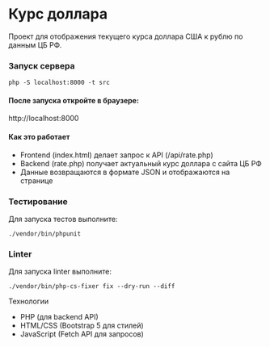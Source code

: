 # Курс доллара

Проект для отображения текущего курса доллара США к рублю по данным ЦБ РФ.

### Запуск сервера

```
php -S localhost:8000 -t src
```

#### После запуска откройте в браузере:
http://localhost:8000

#### Как это работает
- Frontend (index.html) делает запрос к API (/api/rate.php)
- Backend (rate.php) получает актуальный курс доллара с сайта ЦБ РФ
- Данные возвращаются в формате JSON и отображаются на странице

### Тестирование
Для запуска тестов выполните:

```
./vendor/bin/phpunit
```

### Linter
Для запуска linter выполните:

```
./vendor/bin/php-cs-fixer fix --dry-run --diff
```


Технологии
- PHP (для backend API)
- HTML/CSS (Bootstrap 5 для стилей)
- JavaScript (Fetch API для запросов)
